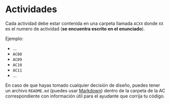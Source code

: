 # Actividades

Cada actividad debe estar contenida en una carpeta llamada `ACXX` donde `XX` es el numero de actividad (**se encuentra escrito en el enunciado**). 

Ejemplo:

* ...
* `AC08`
* `AC09`
* `AC10`
* `AC11`
* ...

En caso de que hayas tomado cualquier decisión de diseño, puedes tener un archivo `README.md` (puedes usar [Markdown](https://github.com/adam-p/markdown-here/wiki/Markdown-Cheatsheet)) dentro de la carpeta de la AC correspondiente con información útil para el ayudante que corrija tu código.